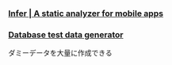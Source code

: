 ###  [Infer | A static analyzer for mobile apps](http://fbinfer.com/)

### [Database test data generator](http://www.databasetestdata.com/)
ダミーデータを大量に作成できる